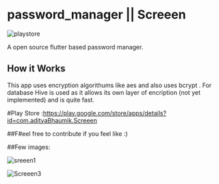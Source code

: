 # password_manager || Screeen  

![playstore](https://user-images.githubusercontent.com/52599836/120022778-81833e00-c00a-11eb-84a5-207e8c1026f5.png)


A open source flutter based password manager.

## How it Works

This app uses encryption algorithums like aes and also uses bcrypt . 
For database Hive is used as it allows its own layer of encription (not yet implemented) and is quite fast.

#Play Store :https://play.google.com/store/apps/details?id=com.adityaBhaumik.Screeen




##F#eel free to contribute if you feel like :)

##Few images:



![sreeen1](https://user-images.githubusercontent.com/52599836/120022664-5a2c7100-c00a-11eb-8107-f564bae60b62.png)

![Screeen3](https://user-images.githubusercontent.com/52599836/120022667-5d276180-c00a-11eb-958d-79be04e1f87b.png)


